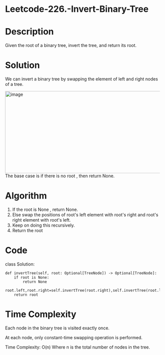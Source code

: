 # Leetcode-226.-Invert-Binary-Tree
# Description
Given the root of a binary tree, invert the tree, and return its root.
# Solution
We can invert a binary tree by swapping the element of left and right nodes of a tree.

<img width="753" height="266" alt="image" src="https://github.com/user-attachments/assets/5d983b8b-c983-446c-a554-bd76755840b7" />
The base case is if there is no root , then return None.

# Algorithm
1. If the root is None , return None.
2. Else swap the positions of root's left element with root's right and root's right element with root's left.
3. Keep on doing this recursively.
4. Return the root
# Code
class Solution:

    def invertTree(self, root: Optional[TreeNode]) -> Optional[TreeNode]:
        if root is None:
            return None
        root.left,root.right=self.invertTree(root.right),self.invertTree(root.left)
        return root
# Time Complexity
Each node in the binary tree is visited exactly once.

At each node, only constant-time swapping operation is performed.

Time Complexity: O(n)
Where n is the total number of nodes in the tree.
